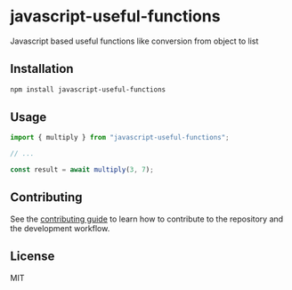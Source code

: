 # javascript-useful-functions

Javascript based useful functions like conversion from object to list

## Installation

```sh
npm install javascript-useful-functions
```

## Usage

```js
import { multiply } from "javascript-useful-functions";

// ...

const result = await multiply(3, 7);
```

## Contributing

See the [contributing guide](CONTRIBUTING.md) to learn how to contribute to the repository and the development workflow.

## License

MIT
